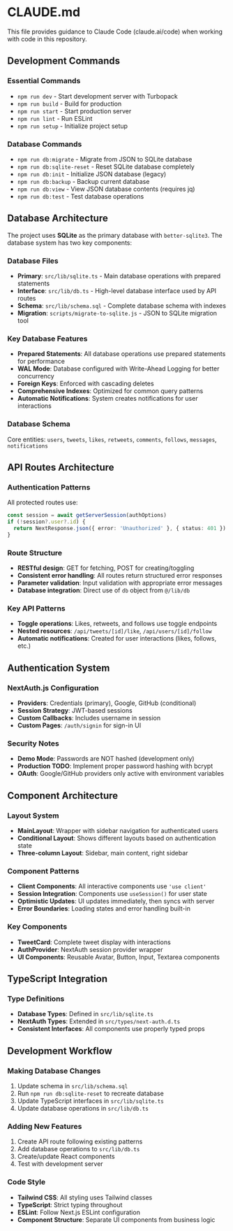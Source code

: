 # CLAUDE.md

This file provides guidance to Claude Code (claude.ai/code) when working with code in this repository.

## Development Commands

### Essential Commands
- `npm run dev` - Start development server with Turbopack
- `npm run build` - Build for production
- `npm run start` - Start production server
- `npm run lint` - Run ESLint
- `npm run setup` - Initialize project setup

### Database Commands
- `npm run db:migrate` - Migrate from JSON to SQLite database
- `npm run db:sqlite-reset` - Reset SQLite database completely
- `npm run db:init` - Initialize JSON database (legacy)
- `npm run db:backup` - Backup current database
- `npm run db:view` - View JSON database contents (requires jq)
- `npm run db:test` - Test database operations

## Database Architecture

The project uses **SQLite** as the primary database with `better-sqlite3`. The database system has two key components:

### Database Files
- **Primary**: `src/lib/sqlite.ts` - Main database operations with prepared statements
- **Interface**: `src/lib/db.ts` - High-level database interface used by API routes
- **Schema**: `src/lib/schema.sql` - Complete database schema with indexes
- **Migration**: `scripts/migrate-to-sqlite.js` - JSON to SQLite migration tool

### Key Database Features
- **Prepared Statements**: All database operations use prepared statements for performance
- **WAL Mode**: Database configured with Write-Ahead Logging for better concurrency
- **Foreign Keys**: Enforced with cascading deletes
- **Comprehensive Indexes**: Optimized for common query patterns
- **Automatic Notifications**: System creates notifications for user interactions

### Database Schema
Core entities: `users`, `tweets`, `likes`, `retweets`, `comments`, `follows`, `messages`, `notifications`

## API Routes Architecture

### Authentication Patterns
All protected routes use:
```typescript
const session = await getServerSession(authOptions)
if (!session?.user?.id) {
  return NextResponse.json({ error: 'Unauthorized' }, { status: 401 })
}
```

### Route Structure
- **RESTful design**: GET for fetching, POST for creating/toggling
- **Consistent error handling**: All routes return structured error responses
- **Parameter validation**: Input validation with appropriate error messages
- **Database integration**: Direct use of `db` object from `@/lib/db`

### Key API Patterns
- **Toggle operations**: Likes, retweets, and follows use toggle endpoints
- **Nested resources**: `/api/tweets/[id]/like`, `/api/users/[id]/follow`
- **Automatic notifications**: Created for user interactions (likes, follows, etc.)

## Authentication System

### NextAuth.js Configuration
- **Providers**: Credentials (primary), Google, GitHub (conditional)
- **Session Strategy**: JWT-based sessions
- **Custom Callbacks**: Includes username in session
- **Custom Pages**: `/auth/signin` for sign-in UI

### Security Notes
- **Demo Mode**: Passwords are NOT hashed (development only)
- **Production TODO**: Implement proper password hashing with bcrypt
- **OAuth**: Google/GitHub providers only active with environment variables

## Component Architecture

### Layout System
- **MainLayout**: Wrapper with sidebar navigation for authenticated users
- **Conditional Layout**: Shows different layouts based on authentication state
- **Three-column Layout**: Sidebar, main content, right sidebar

### Component Patterns
- **Client Components**: All interactive components use `'use client'`
- **Session Integration**: Components use `useSession()` for user state
- **Optimistic Updates**: UI updates immediately, then syncs with server
- **Error Boundaries**: Loading states and error handling built-in

### Key Components
- **TweetCard**: Complete tweet display with interactions
- **AuthProvider**: NextAuth session provider wrapper
- **UI Components**: Reusable Avatar, Button, Input, Textarea components

## TypeScript Integration

### Type Definitions
- **Database Types**: Defined in `src/lib/sqlite.ts`
- **NextAuth Types**: Extended in `src/types/next-auth.d.ts`
- **Consistent Interfaces**: All components use properly typed props

## Development Workflow

### Making Database Changes
1. Update schema in `src/lib/schema.sql`
2. Run `npm run db:sqlite-reset` to recreate database
3. Update TypeScript interfaces in `src/lib/sqlite.ts`
4. Update database operations in `src/lib/db.ts`

### Adding New Features
1. Create API route following existing patterns
2. Add database operations to `src/lib/db.ts`
3. Create/update React components
4. Test with development server

### Code Style
- **Tailwind CSS**: All styling uses Tailwind classes
- **TypeScript**: Strict typing throughout
- **ESLint**: Follow Next.js ESLint configuration
- **Component Structure**: Separate UI components from business logic